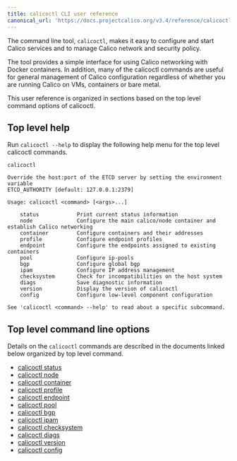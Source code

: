 ```yaml
---
title: calicoctl CLI user reference
canonical_url: 'https://docs.projectcalico.org/v3.4/reference/calicoctl/'
---
```


The command line tool, `calicoctl`, makes it easy to configure and start Calico
services and to manage Calico network and security policy.

The tool provides a simple interface for using Calico networking with Docker
containers.  In addition, many of the calicoctl commands are useful for general
management of Calico configuration regardless of whether you are running Calico
on VMs, containers or bare metal.

This user reference is organized in sections based on the top level command options
of calicoctl.

## Top level help

Run `calicoctl --help` to display the following help menu for the top level 
calicoctl commands.

```
calicoctl

Override the host:port of the ETCD server by setting the environment variable
ETCD_AUTHORITY [default: 127.0.0.1:2379]

Usage: calicoctl <command> [<args>...]

    status            Print current status information
    node              Configure the main calico/node container and establish Calico networking
    container         Configure containers and their addresses
    profile           Configure endpoint profiles
    endpoint          Configure the endpoints assigned to existing containers
    pool              Configure ip-pools
    bgp               Configure global bgp
    ipam              Configure IP address management
    checksystem       Check for incompatibilities on the host system
    diags             Save diagnostic information
    version           Display the version of calicoctl
    config            Configure low-level component configuration

See 'calicoctl <command> --help' to read about a specific subcommand.

```


## Top level command line options

Details on the `calicoctl` commands are described in the documents linked below
organized by top level command.

-  [calicoctl status](status)
-  [calicoctl node](node)
-  [calicoctl container](container)
-  [calicoctl profile](profile)
-  [calicoctl endpoint](endpoint)
-  [calicoctl pool](pool)
-  [calicoctl bgp](bgp)
-  [calicoctl ipam](ipam)
-  [calicoctl checksystem](checksystem)
-  [calicoctl diags](diags)
-  [calicoctl version](version)
-  [calicoctl config](config)

